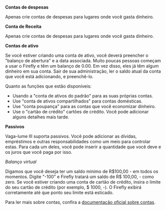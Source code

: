 **Contas de despesas**

Apenas crie contas de despesas para lugares onde você gasta dinheiro.

**Conta de Receita**

Apenas crie contas de despesas para lugares onde você gasta dinheiro.

**Contas de ativo**

Se você estiver criando uma conta de ativo, você deverá preencher o "balanço de abertura" e a data associada. Muito poucas pessoas começam a usar o Firefly e têm um balanço de 0.00. Em vez disso, eles já têm algum dinheiro em sua conta. Sair de sua administração, ler o saldo atual da conta que você está adicionando, e preenchê-lo.

Quanto as funções que estão disponíveis:

- Usando a "conta de ativos do padrão" para as suas próprias contas.
- Use "conta de ativos compartilhados" para contas domésticas.
- Use "conta poupança" para as contas que você economizar dinheiro.
- Use o "cartão de crédito" cartões de crédito. Você pode adicionar alguns detalhes mais tarde.

**Passivos**

Vaga-lume III suporta passivos. Você pode adicionar as dívidas, empréstimos e outras responsabilidades como um meio para controlar estas. Para cada um deles, você pode inserir a quantidade que você deve e os juros que você paga por isso.

*Balanço virtual*

Digamos que você deseja ter um saldo mínimo de R$100,00 - em todos os momentos. Digite "-100" e Firefly tratará um saldo de R$ 100,00, - como zero. Se você estiver criando uma conta de cartão de crédito, insira o limite do seu cartão de crédito (por exemplo, $ 1000, -). O Firefly exibirá corretamente até que ponto seu limite está esticado.

Para ler mais sobre contas, confira a [documentação oficial sobre contas](https://firefly-iii.readthedocs.io/en/latest/concepts/accounts.html).